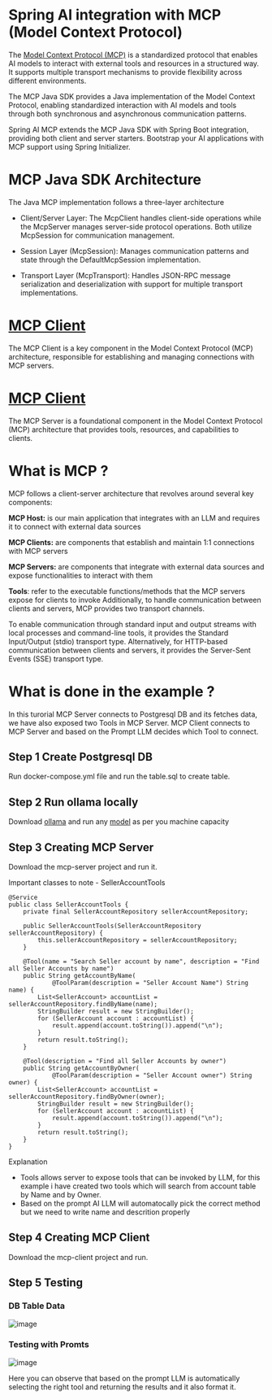 # Spring AI integration with MCP (Model Context Protocol)

The [Model Context Protocol (MCP)](https://modelcontextprotocol.io/docs/concepts/architecture) is a standardized protocol that enables AI models to interact with external tools and resources in a structured way. It supports multiple transport mechanisms to provide flexibility across different environments.

The MCP Java SDK provides a Java implementation of the Model Context Protocol, enabling standardized interaction with AI models and tools through both synchronous and asynchronous communication patterns.

Spring AI MCP extends the MCP Java SDK with Spring Boot integration, providing both client and server starters. Bootstrap your AI applications with MCP support using Spring Initializer.

# MCP Java SDK Architecture

The Java MCP implementation follows a three-layer architecture

- Client/Server Layer: The McpClient handles client-side operations while the McpServer manages server-side protocol operations. Both utilize McpSession for communication management.

- Session Layer (McpSession): Manages communication patterns and state through the DefaultMcpSession implementation.

- Transport Layer (McpTransport): Handles JSON-RPC message serialization and deserialization with support for multiple transport implementations.

# [MCP Client](https://modelcontextprotocol.io/sdk/java/mcp-client)

The MCP Client is a key component in the Model Context Protocol (MCP) architecture, responsible for establishing and managing connections with MCP servers.

# [MCP Client](https://modelcontextprotocol.io/sdk/java/mcp-server)

The MCP Server is a foundational component in the Model Context Protocol (MCP) architecture that provides tools, resources, and capabilities to clients.

# What is MCP ?

MCP follows a client-server architecture that revolves around several key components:

**MCP Host:** is our main application that integrates with an LLM and requires it to connect with external data sources

**MCP Clients:** are components that establish and maintain 1:1 connections with MCP servers

**MCP Servers:** are components that integrate with external data sources and expose functionalities to interact with them

**Tools**: refer to the executable functions/methods that the MCP servers expose for clients to invoke
Additionally, to handle communication between clients and servers, MCP provides two transport channels.

To enable communication through standard input and output streams with local processes and command-line tools, it provides the Standard Input/Output (stdio) transport type. Alternatively, for HTTP-based communication between clients and servers, it provides the Server-Sent Events (SSE) transport type.

# What is done in the example ?

In this turorial MCP Server connects to Postgresql DB and its fetches data, we have also exposed two Tools in MCP Server. MCP Client connects to MCP Server and based on the Prompt LLM decides which Tool to connect.

## Step 1 Create Postgresql DB

Run docker-compose.yml file and run the table.sql to create table.

## Step 2 Run ollama locally

Download [ollama](https://ollama.com/) and run any [model](https://ollama.com/search) as per you machine capacity

## Step 3 Creating MCP Server

Download the mcp-server project and run it.

Important classes to note - SellerAccountTools

```
@Service
public class SellerAccountTools {
    private final SellerAccountRepository sellerAccountRepository;

    public SellerAccountTools(SellerAccountRepository sellerAccountRepository) {
        this.sellerAccountRepository = sellerAccountRepository;
    }

    @Tool(name = "Search Seller account by name", description = "Find all Seller Accounts by name")
    public String getAccountByName(
            @ToolParam(description = "Seller Account Name") String name) {
        List<SellerAccount> accountList = sellerAccountRepository.findByName(name);
        StringBuilder result = new StringBuilder();
        for (SellerAccount account : accountList) {
            result.append(account.toString()).append("\n");
        }
        return result.toString();
    }

    @Tool(description = "Find all Seller Accounts by owner")
    public String getAccountByOwner(
            @ToolParam(description = "Seller Account owner") String owner) {
        List<SellerAccount> accountList = sellerAccountRepository.findByOwner(owner);
        StringBuilder result = new StringBuilder();
        for (SellerAccount account : accountList) {
            result.append(account.toString()).append("\n");
        }
        return result.toString();
    }
}
```
Explanation 
- Tools allows server to expose tools that can be invoked by LLM, for this example i have created two tools which will search from account table by Name and by Owner.
- Based  on the prompt AI LLM will automatocally pick the correct method but we need to write name and descrition properly 

## Step 4 Creating MCP Client

Download the mcp-client project and run.

## Step 5 Testing

### DB Table Data

![image](https://github.com/user-attachments/assets/adb49692-dc26-4fb1-99db-a4656ed5ffbb)

### Testing with Promts

![image](https://github.com/user-attachments/assets/4921c7a3-793b-47ce-baf9-7298cb3f04eb)

Here you can observe that based on the prompt LLM is automatically selecting the right tool and returning the results and it also format it.

